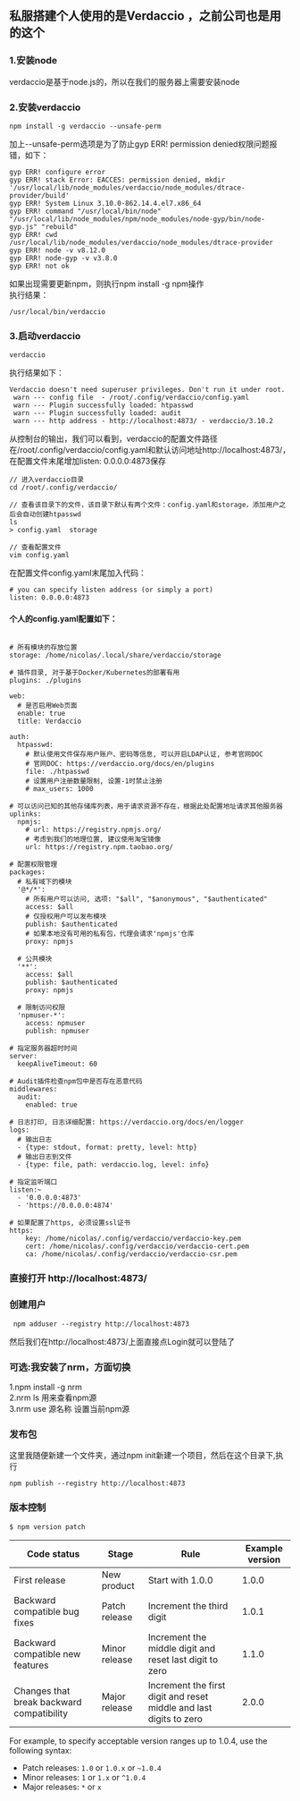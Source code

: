 ## 私服搭建个人使用的是Verdaccio ，之前公司也是用的这个
### 1.安装node
  verdaccio是基于node.js的，所以在我们的服务器上需要安装node  
### 2.安装verdaccio
```
npm install -g verdaccio --unsafe-perm
```
加上--unsafe-perm选项是为了防止gyp ERR! permission denied权限问题报错，如下：
```
gyp ERR! configure error
gyp ERR! stack Error: EACCES: permission denied, mkdir '/usr/local/lib/node_modules/verdaccio/node_modules/dtrace-provider/build'
gyp ERR! System Linux 3.10.0-862.14.4.el7.x86_64
gyp ERR! command "/usr/local/bin/node" "/usr/local/lib/node_modules/npm/node_modules/node-gyp/bin/node-gyp.js" "rebuild"
gyp ERR! cwd /usr/local/lib/node_modules/verdaccio/node_modules/dtrace-provider
gyp ERR! node -v v8.12.0
gyp ERR! node-gyp -v v3.8.0
gyp ERR! not ok
```
如果出现需要更新npm，则执行npm install -g npm操作  
执行结果：
```
/usr/local/bin/verdaccio
```
### 3.启动verdaccio
```
verdaccio
```
执行结果如下：
```
Verdaccio doesn't need superuser privileges. Don't run it under root.
 warn --- config file  - /root/.config/verdaccio/config.yaml
 warn --- Plugin successfully loaded: htpasswd
 warn --- Plugin successfully loaded: audit
 warn --- http address - http://localhost:4873/ - verdaccio/3.10.2
```
从控制台的输出，我们可以看到，verdaccio的配置文件路径  
在/root/.config/verdaccio/config.yaml和默认访问地址http://localhost:4873/，在配置文件末尾增加listen: 0.0.0.0:4873保存  
```
// 进入verdaccio目录
cd /root/.config/verdaccio/

// 查看该目录下的文件，该目录下默认有两个文件：config.yaml和storage，添加用户之后会自动创建htpasswd
ls
> config.yaml  storage

// 查看配置文件
vim config.yaml
```
在配置文件config.yaml末尾加入代码：  
```
# you can specify listen address (or simply a port)
listen: 0.0.0.0:4873
```
####  个人的config.yaml配置如下：
```

# 所有模块的存放位置
storage: /home/nicolas/.local/share/verdaccio/storage

# 插件目录, 对于基于Docker/Kubernetes的部署有用
plugins: ./plugins

web:
  # 是否启用Web页面
  enable: true
  title: Verdaccio

auth:
  htpasswd:
  	# 默认使用文件保存用户账户、密码等信息, 可以开启LDAP认证, 参考官网DOC
  	# 官网DOC: https://verdaccio.org/docs/en/plugins
    file: ./htpasswd
    # 设置用户注册数量限制, 设置-1时禁止注册
    # max_users: 1000

# 可以访问已知的其他存储库列表，用于请求资源不存在，根据此处配置地址请求其他服务器
uplinks:
  npmjs:
    # url: https://registry.npmjs.org/
    # 考虑到我们的地理位置, 建议使用淘宝镜像
    url: https://registry.npm.taobao.org/

# 配置权限管理
packages:
  # 私有域下的模块
  '@*/*':
    # 所有用户可以访问, 选项: "$all", "$anonymous", "$authenticated"
    access: $all
    # 仅授权用户可以发布模块
    publish: $authenticated
    # 如果本地没有可用的私有包，代理会请求'npmjs'仓库
    proxy: npmjs

  # 公共模块
  '**':
    access: $all
    publish: $authenticated
    proxy: npmjs
  
  # 限制访问权限
  'npmuser-*':
    access: npmuser
    publish: npmuser

# 指定服务器超时时间
server:
  keepAliveTimeout: 60

# Audit插件检查npm包中是否存在恶意代码
middlewares:
  audit:
    enabled: true

# 日志打印, 日志详细配置: https://verdaccio.org/docs/en/logger
logs:
  # 输出日志
  - {type: stdout, format: pretty, level: http}
  # 输出日志到文件
  - {type: file, path: verdaccio.log, level: info}

# 指定监听端口
listen:~
  - '0.0.0.0:4873'
  - 'https://0.0.0.0:4874'

# 如果配置了https, 必须设置ssl证书
https:
    key: /home/nicolas/.config/verdaccio/verdaccio-key.pem
    cert: /home/nicolas/.config/verdaccio/verdaccio-cert.pem
    ca: /home/nicolas/.config/verdaccio/verdaccio-csr.pem
 ```
###  直接打开 http://localhost:4873/
###  创建用户
```
 npm adduser --registry http://localhost:4873
```
然后我们在http://localhost:4873/上面直接点Login就可以登陆了  
###  可选:我安装了nrm，方面切换
1.npm install -g nrm  
2.nrm ls 用来查看npm源  
3.nrm use 源名称 设置当前npm源  
###  发布包
这里我随便新建一个文件夹，通过npm init新建一个项目，然后在这个目录下,执行
```
npm publish --registry http://localhost:4873
```

### 版本控制

```
$ npm version patch
```

| Code status                               | Stage         | Rule                                                         | Example version |
| ----------------------------------------- | ------------- | ------------------------------------------------------------ | --------------- |
| First release                             | New product   | Start with 1.0.0                                             | 1.0.0           |
| Backward compatible bug fixes             | Patch release | Increment the third digit                                    | 1.0.1           |
| Backward compatible new features          | Minor release | Increment the middle digit and reset last digit to zero      | 1.1.0           |
| Changes that break backward compatibility | Major release | Increment the first digit and reset middle and last digits to zero | 2.0.0           |

For example, to specify acceptable version ranges up to 1.0.4, use the following syntax:

- Patch releases: `1.0` or `1.0.x` or `~1.0.4`
- Minor releases: `1` or `1.x` or `^1.0.4`
- Major releases: `*` or `x`
